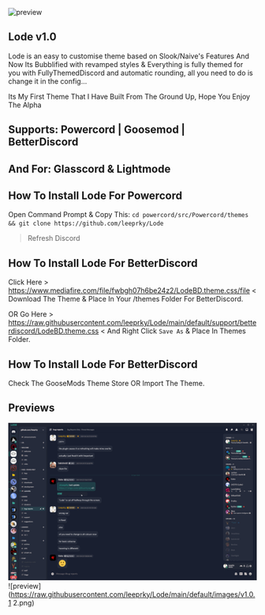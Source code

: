 ![preview](https://i.imgur.com/6cfo1bL.png)
## Lode v1.0

Lode is an easy to customise theme based on Slook/Naive's Features And Now Its Bubblified with revamped styles & Everything is fully themed for you with FullyThemedDiscord and automatic rounding, all you need to do is change it in the config...

Its My First Theme That I Have Built From The Ground Up, Hope You Enjoy The Alpha

## Supports: Powercord | Goosemod | BetterDiscord
## And For: Glasscord & Lightmode

## How To Install Lode For Powercord

Open Command Prompt & Copy This:
`cd powercord/src/Powercord/themes && git clone https://github.com/leeprky/Lode`
> Refresh Discord

## How To Install Lode For BetterDiscord

Click Here > https://www.mediafire.com/file/fwbgh07h6be24z2/LodeBD.theme.css/file <
Download The Theme & Place In Your /themes Folder For BetterDiscord.

OR Go Here > https://raw.githubusercontent.com/leeprky/Lode/main/default/support/betterdiscord/LodeBD.theme.css <
And Right Click `Save As` & Place In Themes Folder.

## How To Install Lode For BetterDiscord 

Check The GooseMods Theme Store OR Import The Theme.

## Previews

![preview](https://raw.githubusercontent.com/leeprky/Lode/main/default/images/v1.0.1.png)
![preview](https://raw.githubusercontent.com/leeprky/Lode/main/default/images/v1.0.1 2.png)
